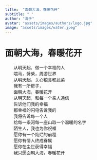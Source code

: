 ```yaml
---
title:  "面朝大海，春暖花开"
subtitle: " "
author: "海子"
avatar: "assets/images/authors/logo.jpg"
image: "assets/images/water.jpeg"
---
```


# 面朝大海，春暖花开      

　　从明天起，做一个幸福的人     
　　喂马，劈柴，周游世界      
　　从明天起，关心粮食和蔬菜     
　　我有一所房子，    
　　面朝大海，春暖花开     
　　从明天起，和每一个亲人通信    
　　告诉他们我的幸福    
　　那幸福的闪电告诉我的     
　　我将告诉每一个人    
　　给每一条河每一座山取一个温暖的名字    
　　陌生人，我也为你祝福    
　　愿你有一个灿烂的前程    
　　愿你有情人终成眷属   
　　愿你在尘世获得幸福    
　　我只愿面朝大海，春暖花开   
